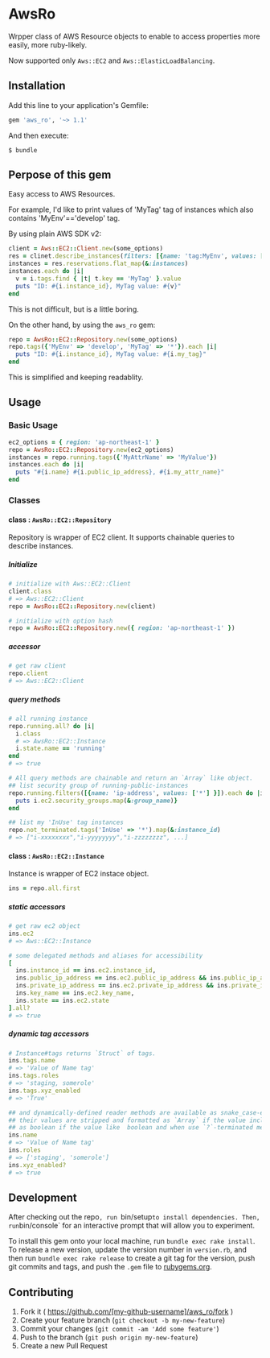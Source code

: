# AwsRo

Wrpper class of AWS Resource objects to enable to access properties more easily, more ruby-likely.

Now supported only `Aws::EC2` and `Aws::ElasticLoadBalancing`.

## Installation

Add this line to your application's Gemfile:

```ruby
gem 'aws_ro', '~> 1.1'
```

And then execute:

    $ bundle

<!-- Or install it yourself as: -->

<!--     $ gem install aws_ro -->

## Perpose of this gem

Easy access to AWS Resources.

For example, I'd like to print values of 'MyTag' tag of instances which also contains 'MyEnv'=='develop' tag.

By using plain AWS SDK v2:

```ruby
client = Aws::EC2::Client.new(some_options)
res = clinet.describe_instances(filters: [{name: 'tag:MyEnv', values: ['develop']}, {name: 'tag:MyTag', values: ['*']}])
instances = res.reservations.flat_map(&:instances)
instances.each do |i|
  v = i.tags.find { |t| t.key == 'MyTag' }.value
  puts "ID: #{i.instance_id}, MyTag value: #{v}"
end
```

This is not difficult, but is a little boring.

On the other hand, by using the `aws_ro` gem:

```ruby
repo = AwsRo::EC2::Repository.new(some_options)
repo.tags({'MyEnv' => 'develop', 'MyTag' => '*'}).each |i|
  puts "ID: #{i.instance_id}, MyTag value: #{i.my_tag}"
end
```

This is simplified and keeping readablity.


## Usage
### Basic Usage

```ruby
ec2_options = { region: 'ap-northeast-1' }
repo = AwsRo::EC2::Repository.new(ec2_options)
instances = repo.running.tags({'MyAttrName' => 'MyValue'})
instances.each do |i|
  puts "#{i.name} #{i.public_ip_address}, #{i.my_attr_name}"
end
```

### Classes
#### class : `AwsRo::EC2::Repository`

Repository is wrapper of EC2 client. It supports chainable queries to describe instances.


##### Initialize
```ruby
# initialize with Aws::EC2::Client
client.class
# => Aws::EC2::Client
repo = AwsRo::EC2::Repository.new(client)

# initialize with option hash
repo = AwsRo::EC2::Repository.new({ region: 'ap-northeast-1' })
```

##### accessor

```ruby
# get raw client
repo.client
# => Aws::EC2::Client
```

##### query methods

```ruby
# all running instance
repo.running.all? do |i|
  i.class
  # => AwsRo::EC2::Instance
  i.state.name == 'running'
end
# => true

# All query methods are chainable and return an `Array` like object.
## list security group of running-public-instances
repo.running.filters([{name: 'ip-address', values: ['*'] }]).each do |i|
  puts i.ec2.security_groups.map(&:group_name)}
end

## list my 'InUse' tag instances
repo.not_terminated.tags('InUse' => '*').map(&:instance_id)
# => ["i-xxxxxxxx","i-yyyyyyyy","i-zzzzzzzz", ...]
```

#### class : `AwsRo::EC2::Instance`

Instance is wrapper of EC2 instace object.

```ruby
ins = repo.all.first
```

##### static accessors

```ruby
# get raw ec2 object
ins.ec2
# => Aws::EC2::Instance

# some delegated methods and aliases for accessibility
[
  ins.instance_id == ins.ec2.instance_id,
  ins.public_ip_address == ins.ec2.public_ip_address && ins.public_ip_address == ins.public_ip,
  ins.private_ip_address == ins.ec2.private_ip_address && ins.private_ip == ins.private_ip,
  ins.key_name == ins.ec2.key_name,
  ins.state == ins.ec2.state
].all?
# => true
```

##### dynamic tag accessors

```ruby
# Instance#tags returns `Struct` of tags.
ins.tags.name
# => 'Value of Name tag'
ins.tags.roles
# => 'staging, somerole'
ins.tags.xyz_enabled
# => 'True'

## and dynamically-defined reader methods are available as snake_case-ed tag name.
## their values are stripped and formatted as `Array` if the value include whitespaces,
## as boolean if the value like  boolean and when use `?`-terminated method.
ins.name
# => 'Value of Name tag'
ins.roles
# => ['staging', 'somerole']
ins.xyz_enabled?
# => true
```

## Development

After checking out the repo`, run `bin/setup` to install dependencies. Then, run `bin/console` for an interactive prompt that will allow you to experiment.

To install this gem onto your local machine, run `bundle exec rake install`. To release a new version, update the version number in `version.rb`, and then run `bundle exec rake release` to create a git tag for the version, push git commits and tags, and push the `.gem` file to [rubygems.org](https://rubygems.org).

## Contributing

1. Fork it ( https://github.com/[my-github-username]/aws_ro/fork )
2. Create your feature branch (`git checkout -b my-new-feature`)
3. Commit your changes (`git commit -am 'Add some feature'`)
4. Push to the branch (`git push origin my-new-feature`)
5. Create a new Pull Request
